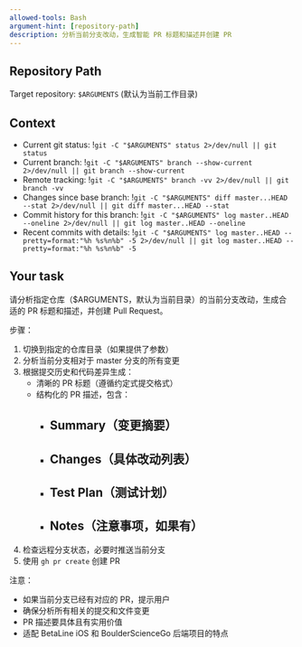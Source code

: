 ```yaml
---
allowed-tools: Bash
argument-hint: [repository-path]
description: 分析当前分支改动，生成智能 PR 标题和描述并创建 PR
---
```


## Repository Path

Target repository: `$ARGUMENTS` (默认为当前工作目录)

## Context

- Current git status: !`git -C "$ARGUMENTS" status 2>/dev/null || git status`
- Current branch: !`git -C "$ARGUMENTS" branch --show-current 2>/dev/null || git branch --show-current`
- Remote tracking: !`git -C "$ARGUMENTS" branch -vv 2>/dev/null || git branch -vv`
- Changes since base branch: !`git -C "$ARGUMENTS" diff master...HEAD --stat 2>/dev/null || git diff master...HEAD --stat`
- Commit history for this branch: !`git -C "$ARGUMENTS" log master..HEAD --oneline 2>/dev/null || git log master..HEAD --oneline`
- Recent commits with details: !`git -C "$ARGUMENTS" log master..HEAD --pretty=format:"%h %s%n%b" -5 2>/dev/null || git log master..HEAD --pretty=format:"%h %s%n%b" -5`

## Your task

请分析指定仓库（$ARGUMENTS，默认为当前目录）的当前分支改动，生成合适的 PR 标题和描述，并创建 Pull Request。

步骤：
1. 切换到指定的仓库目录（如果提供了参数）
2. 分析当前分支相对于 master 分支的所有变更
3. 根据提交历史和代码差异生成：
   - 清晰的 PR 标题（遵循约定式提交格式）
   - 结构化的 PR 描述，包含：
     - ## Summary（变更摘要）
     - ## Changes（具体改动列表）  
     - ## Test Plan（测试计划）
     - ## Notes（注意事项，如果有）
4. 检查远程分支状态，必要时推送当前分支
5. 使用 `gh pr create` 创建 PR

注意：
- 如果当前分支已经有对应的 PR，提示用户
- 确保分析所有相关的提交和文件变更
- PR 描述要具体且有实用价值
- 适配 BetaLine iOS 和 BoulderScienceGo 后端项目的特点